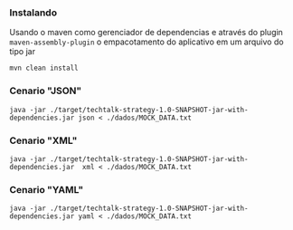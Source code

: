 ### Instalando
Usando o maven como gerenciador de dependencias e através do plugin ``maven-assembly-plugin`` o empacotamento do aplicativo em um arquivo do tipo jar
```shell
mvn clean install
```


### Cenario "JSON"
```shell
java -jar ./target/techtalk-strategy-1.0-SNAPSHOT-jar-with-dependencies.jar json < ./dados/MOCK_DATA.txt
```

### Cenario "XML"
```shell
java -jar ./target/techtalk-strategy-1.0-SNAPSHOT-jar-with-dependencies.jar  xml < ./dados/MOCK_DATA.txt
```

### Cenario "YAML"
```shell
java -jar ./target/techtalk-strategy-1.0-SNAPSHOT-jar-with-dependencies.jar yaml < ./dados/MOCK_DATA.txt
```
